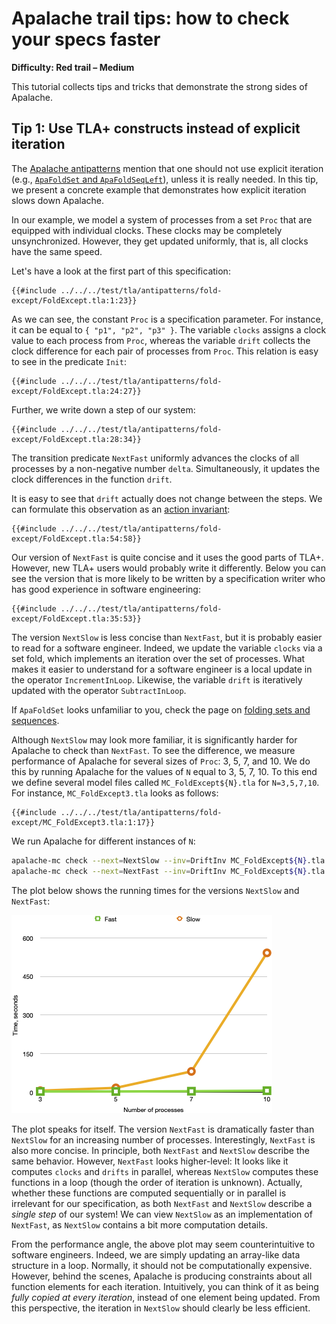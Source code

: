 # Apalache trail tips: how to check your specs faster

**Difficulty: Red trail – Medium**

This tutorial collects tips and tricks that demonstrate the strong sides of
Apalache.

## Tip 1: Use TLA+ constructs instead of explicit iteration

<a name="fold-except"></a>

The [Apalache
antipatterns](../apalache/antipatterns.md#incremental-computation) mention that
one should not use explicit iteration (e.g., [`ApaFoldSet` and
`ApaFoldSeqLeft`](../apalache/principles/folds.md)), unless it is really needed. In
this tip, we present a concrete example that demonstrates how explicit
iteration slows down Apalache.

In our example, we model a system of processes from a set `Proc` that are
equipped with individual clocks. These clocks may be completely unsynchronized.
However, they get updated uniformly, that is, all clocks have the same speed.

Let's have a look at the first part of this specification:

```tla
{{#include ../../../test/tla/antipatterns/fold-except/FoldExcept.tla:1:23}}
```

As we can see, the constant `Proc` is a specification parameter. For instance,
it can be equal to `{ "p1", "p2", "p3" }`. The variable `clocks` assigns a
clock value to each process from `Proc`, whereas the variable `drift` collects
the clock difference for each pair of processes from `Proc`. This relation
is easy to see in the predicate `Init`:

```tla
{{#include ../../../test/tla/antipatterns/fold-except/FoldExcept.tla:24:27}}
```

Further, we write down a step of our system:

```tla
{{#include ../../../test/tla/antipatterns/fold-except/FoldExcept.tla:28:34}}
```

The transition predicate `NextFast` uniformly advances the clocks of all
processes by a non-negative number `delta`. Simultaneously, it updates the
clock differences in the function `drift`.

It is easy to see that `drift` actually does not change between the steps.  We
can formulate this observation as an [action
invariant](../apalache/principles/invariants.md#action-invariants):

```tla
{{#include ../../../test/tla/antipatterns/fold-except/FoldExcept.tla:54:58}}
```

Our version of `NextFast` is quite concise and it uses the good parts of
TLA+. However, new TLA+ users would probably write it differently. Below you
can see the version that is more likely to be written by a specification
writer who has good experience in software engineering:

```tla
{{#include ../../../test/tla/antipatterns/fold-except/FoldExcept.tla:35:53}}
```

The version `NextSlow` is less concise than `NextFast`, but it is probably easier to
read for a software engineer. Indeed, we update the variable `clocks` via
a set fold, which implements an iteration over the set of processes. What makes
it easier to understand for a software engineer is a local update in the
operator `IncrementInLoop`. Likewise, the variable `drift` is iteratively
updated with the operator `SubtractInLoop`.

If `ApaFoldSet` looks unfamiliar to you, check the page on [folding sets and
sequences](../apalache/principles/folds.md).

Although `NextSlow` may look more familiar, it is significantly harder for
Apalache to check than `NextFast`. To see the difference, we measure
performance of Apalache for several sizes of `Proc`: 3, 5, 7, and 10. We do
this by running Apalache for the values of `N` equal to 3, 5, 7, 10.  To this
end we define several model files called `MC_FoldExcept${N}.tla` for
`N=3,5,7,10`. For instance, `MC_FoldExcept3.tla` looks as follows:

```tla
{{#include ../../../test/tla/antipatterns/fold-except/MC_FoldExcept3.tla:1:17}}
```

We run Apalache for different instances of `N`:

```sh
apalache-mc check --next=NextSlow --inv=DriftInv MC_FoldExcept${N}.tla
apalache-mc check --next=NextFast --inv=DriftInv MC_FoldExcept${N}.tla
```

The plot below shows the running times for the versions `NextSlow` and
`NextFast`:

![Running times](./img/times.png)

The plot speaks for itself. The version `NextFast` is dramatically faster than
`NextSlow` for an increasing number of processes. Interestingly, `NextFast` is
also more concise. In principle, both `NextFast` and `NextSlow` describe the
same behavior. However, `NextFast` looks higher-level: It looks like it
computes `clocks` and `drifts` in parallel, whereas `NextSlow` computes
these functions in a loop (though the order of iteration is unknown). Actually,
whether these functions are computed sequentially or in parallel is irrelevant
for our specification, as both `NextFast` and `NextSlow` describe a *single
step* of our system! We can view `NextSlow` as an implementation of `NextFast`,
as `NextSlow` contains a bit more computation details.

From the performance angle, the above plot may seem counterintuitive to
software engineers. Indeed, we are simply updating an array-like data structure
in a loop. Normally, it should not be computationally expensive. However,
behind the scenes, Apalache is producing constraints about all function
elements for each iteration. Intuitively, you can think of it as being *fully
copied at every iteration*, instead of one element being updated. From this
perspective, the iteration in `NextSlow` should clearly be less efficient.

